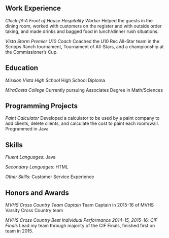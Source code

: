 
## **Work Experience**

_Chick-fil-A Front of House Hospitality Worker_
Helped the guests in the dining room, worked with customers on the register and with outside order taking, and made drinks and bagged food in lunch/dinner rush situations.

_Vista Storm Premier U10 Coach_
Coached the U10 Rec All-Star team in the Scripps Ranch tournament, Tournament of All-Stars, and a championship at the Commissioner’s Cup.


## **Education**

_Mission Vista High School_
High School Diploma

_MiraCosta College_
Currently pursuing Associates Degree in Math/Sciences


## **Programming Projects**

_Paint Calculator_
Developed a calculator to be used by a paint company to add clients, delete clients, and calculate the cost to paint each room/wall.  Programmed in Java


## **Skills**

_Fluent Languages:_ Java

_Secondary Languages:_ HTML

_Other Skills:_ Customer Service Experience


## **Honors and Awards**

_MVHS Cross Country Team Captain_
Team Captain in 2015-16 of MVHS Varsity Cross Country team

_MVHS Cross Country Best Individual Performance 2014-15, 2015-16; CIF Finals_
Lead my team through majority of the CIF Finals, finished first on team in 2015.
